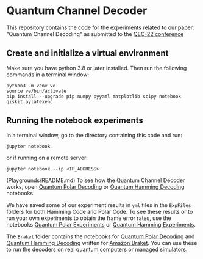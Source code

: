# Quantum Channel Decoder
This repository contains the code for the experiments related to our paper: "Quantum Channel Decoding" as submitted to the [QEC-22 conference](https://qce.quantum.ieee.org/2022/)

## Create and initialize a virtual environment
Make sure you have python 3.8 or later installed. Then run the following commands in a terminal window:
```
python3 -m venv ve
source ve/bin/activate
pip install --upgrade pip numpy pyyaml matplotlib scipy notebook qiskit pylatexenc
```

## Running the notebook experiments
In a terminal window, go to the directory containing this code and run:
```
jupyter notebook
```
or if running on a remote server:
```
jupyter notebook --ip <IP_ADDRESS>
```

(Playgrounds/README.md)
To see how the Quantum Channel Decoder works, open [Quantum Polar Decoding](Polar/QuantumPolar.ipynb) or [Quantum Hamming Decoding](Hamming/QuantumHamming.ipynb) notebooks.

We have saved some of our experiment results in ``yml`` files in the ``ExpFiles`` folders for both Hamming Code and Polar Code. To see these results or to run your own experiments to obtain the frame error rates, use the notebooks [Quantum Polar Experiments](Polar/PolarExperiments.ipynb) or [Quantum Hamming Experiments](Hamming/HammingExperiments.ipynb).

The ``Braket`` folder contains the notebooks for [Quantum Polar Decoding](Braket/QuantumPolar.ipynb) and [Quantum Hamming Decoding](Braket/QuantumHamming.ipynb) written for [Amazon Braket](https://aws.amazon.com/braket). You can use these to run the decoders on real quantum computers or managed simulators.
